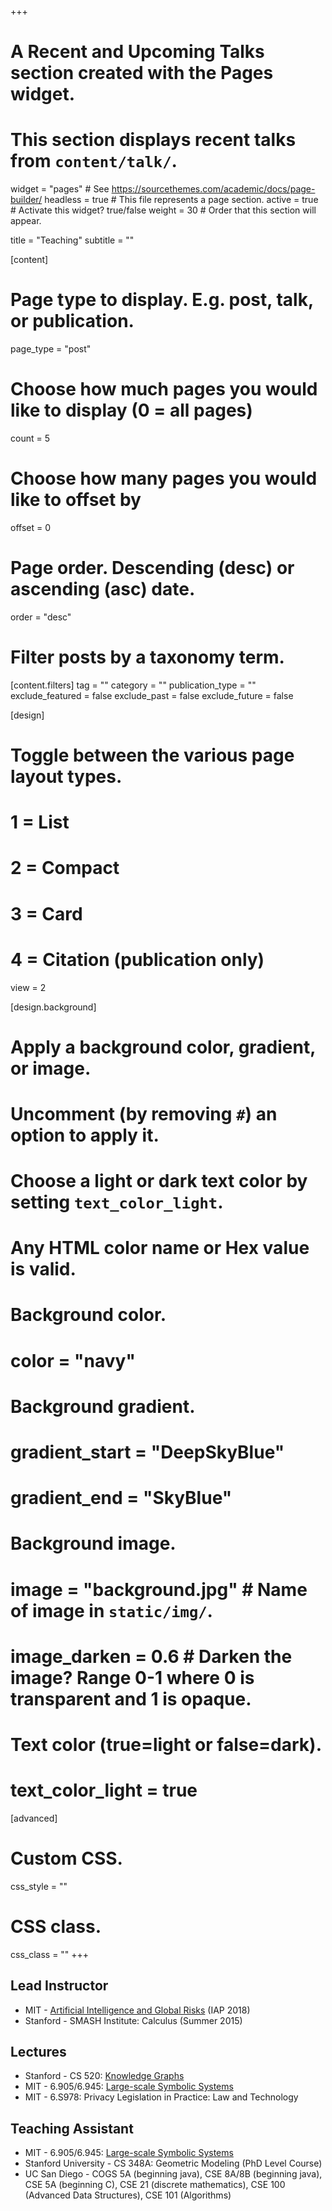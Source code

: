 +++
# A Recent and Upcoming Talks section created with the Pages widget.
# This section displays recent talks from `content/talk/`.

widget = "pages"  # See https://sourcethemes.com/academic/docs/page-builder/
headless = true  # This file represents a page section.
active = true  # Activate this widget? true/false
weight = 30  # Order that this section will appear.

title = "Teaching"
subtitle = ""

[content]
  # Page type to display. E.g. post, talk, or publication.
  page_type = "post"
  
  # Choose how much pages you would like to display (0 = all pages)
  count = 5
  
  # Choose how many pages you would like to offset by
  offset = 0

  # Page order. Descending (desc) or ascending (asc) date.
  order = "desc"

  # Filter posts by a taxonomy term.
  [content.filters]
    tag = ""
    category = ""
    publication_type = ""
    exclude_featured = false
    exclude_past = false
    exclude_future = false
    
[design]
  # Toggle between the various page layout types.
  #   1 = List
  #   2 = Compact
  #   3 = Card
  #   4 = Citation (publication only)
  view = 2
  
[design.background]
  # Apply a background color, gradient, or image.
  #   Uncomment (by removing `#`) an option to apply it.
  #   Choose a light or dark text color by setting `text_color_light`.
  #   Any HTML color name or Hex value is valid.

  # Background color.
  # color = "navy"
  
  # Background gradient.
  # gradient_start = "DeepSkyBlue"
  # gradient_end = "SkyBlue"
  
  # Background image.
  # image = "background.jpg"  # Name of image in `static/img/`.
  # image_darken = 0.6  # Darken the image? Range 0-1 where 0 is transparent and 1 is opaque.

  # Text color (true=light or false=dark).
  # text_color_light = true  
  
[advanced]
 # Custom CSS. 
 css_style = ""
 
 # CSS class.
 css_class = ""
+++
## Lead Instructor
- MIT - [Artificial Intelligence and Global Risks](http://people.csail.mit.edu/lgilpin/ai-risk-course/) (IAP 2018)
- Stanford - SMASH Institute: Calculus (Summer 2015)

## Lectures
* Stanford - CS 520: [Knowledge Graphs](https://web.stanford.edu/class/cs520/)
* MIT - 6.905/6.945: [Large-scale Symbolic Systems](https://groups.csail.mit.edu/mac/users/gjs/6.945/)
* MIT - 6.S978: Privacy Legislation in Practice: Law and Technology

## Teaching Assistant
- MIT - 6.905/6.945: [Large-scale Symbolic Systems](https://groups.csail.mit.edu/mac/users/gjs/6.945/)
-  Stanford University - CS 348A: Geometric Modeling (PhD Level Course)
-  UC San Diego - COGS 5A (beginning java), CSE 8A/8B (beginning java), CSE 5A (beginning C), CSE 21 (discrete mathematics), CSE 100 (Advanced Data Structures), CSE 101 (Algorithms)